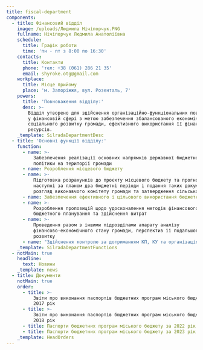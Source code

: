 ```yaml
---
title: fiscal-department
components:
  - title: Фінансовий відділ
    image: /uploads/Людмила Нічіпорчук.PNG
    fullname: Нічіпорчук Людмила Анатоліївна
    schedule:
      title: Графік роботи
      time: 'пн - пт з 8:00 по 16:30'
    contacts:
      title: Контакти
      phone: 'тел: +38 (061) 286 21 35'
      email: shyroke.otg@gmail.com
    workplace:
      title: Місце прийому
      place: 'м. Запоріжжя, вул. Розенталь, 7'
    powers:
      title: 'Повноваження відділу:'
      desc: >-
        Відділ утворено для здійснення організаційно-функціональних повноважень
        у фінансовій сфері з метою забезпечення збалансованого економічного та
        соціального розвитку громади, ефективного використання її фінансових
        ресурсів.
    _template: SilradaDepartmentDesc
  - title: 'Основні функції відділу:'
    function:
      - name: >-
          Забезпечення реалізації основних напрямків державної бюджетної
          політики на території громади
      - name: Розроблення місцевого бюджету
      - name: >-
          Підготовка розрахунків до проєкту місцевого бюджету та прогнозу на
          наступні за планом два бюджетні періоди і подання таких документів на
          розгляд виконавчого комітету громади та затвердження сільською радою
      - name: Забезпечення ефективного і цільового використання бюджетних коштів
      - name: >-
          Розроблення пропозицій щодо удосконалення методів фінансового і
          бюджетного планування та здійснення витрат
      - name: >-
          Проведення разом з іншими підрозділами апарату аналізу
          фінансово-економічного стану громади, перспектив її подальшого
          розвитку
      - name: "Здійснення контролю за дотриманням КП, КУ та організаціями сільської ради законодавства щодо використання ними бюджетних коштів\_"
    _template: SilradaDepartmentFunctions
  - notMain: true
    headline:
      text: Новини
    _template: news
  - title: Документи
    notMain: true
    order:
      - title: >-
          Звіти про виконання паспортів бюджетних програм міського бюджету за
          2017 рік
      - title: >-
          Звіти про виконання паспортів бюджетних програм міського бюджету за
          2018 рік
      - title: Паспорти бюджетних програм міського бюджету за 2022 рік
      - title: Паспорти бюджетних програм міського бюджету за 2023 рік
    _template: HeadOrders
---
```



